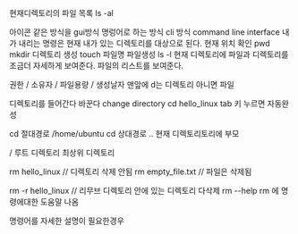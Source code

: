 현재디렉토리의 파일 목록 ls -al

아이콘 같은 방식을 gui방식 명렁어로 하는 방식 cli 방식 command line interface 
내가 내리는 명령은 현재 내가 있는 디렉토리를 대상으로 된다. 
현재 위치 확인 pwd
mkdir 디렉토리 생성 
touch 파일명 파일생성
ls -l 현재 디렉토리에 파일과 디렉토리를 조금더 자세하게 보여준다. 파일의 리스트를 보여준다.

권한 / 소유자 / 파일용량 / 생성날자 맨앞에 d는 디렉토리 아니면 파일

디렉토리를 들어간다 바꾼다 change directory 
cd hello_linux      tab 키 누르면 자동완성

cd 절대경로 /home/ubuntu
cd 상대경로 .. 현재 디렉토리토리에 부모 

/ 루트 디렉토리 최상위 디렉토리

rm hello_linux          // 디렉토리 삭제 안됨
rm empty_file.txt       // 파일은 삭제됨

rm -r hello_linux       // 리무브 디렉토리  안에 있는 디렉토리 다삭제
rm --help               rm 에 명령에대한 도움말 나옴

명령어를 자세한 설명이 필요한경우 